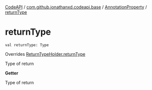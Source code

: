 [CodeAPI](../../index.md) / [com.github.jonathanxd.codeapi.base](../index.md) / [AnnotationProperty](index.md) / [returnType](.)

# returnType

`val returnType: Type`

Overrides [ReturnTypeHolder.returnType](../-return-type-holder/return-type.md)

Type of return

**Getter**

Type of return

